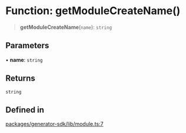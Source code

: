 # Function: getModuleCreateName()

> **getModuleCreateName**(`name`): `string`

## Parameters

• **name**: `string`

## Returns

`string`

## Defined in

[packages/generator-sdk/lib/module.ts:7](https://github.com/andreisergiu98/baeta/blob/e352a1ec749c5b23df693f5f8373ac0b75347349/packages/generator-sdk/lib/module.ts#L7)
